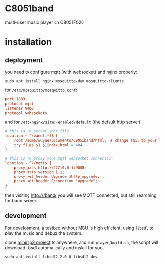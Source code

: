 # C8051band
multi-user music player on C8051F020

# installation

## deployment

you need to configure mqtt (with websocket) and nginx properly:

`sudo apt install nginx mosquitto-dev mosquitto-clients`

for `/etc/mosquitto/mosquitto.conf`:

```ini
port 1883
protocol mqtt
listener 9000
protocol websockets
```

and for `/etc/nginx/sites-enabled/default` (the default http server):

```ini
# this is to server your file
location ~ ^/band(.*)$ {
	root /home/wuyue/Documents/C8051band/html;  # change this to your location
	try_files $1 $1index.html = 404;
}

# this is to proxy your mqtt websocket connection
location ~ ^\/mqtt$ {
	proxy_pass http://127.0.0.1:9000;
	proxy_http_version 1.1;
	proxy_set_header Upgrade $http_upgrade;
	proxy_set_header Connection "upgrade";
}

```

then visiting [http://<your ip>/band/]() you will see MQTT connected, but still searching for band server.

## development

For development, a testbed without MCU is high efficient, using `libsdl` to play the music and debug the system.

clone [minimp3 project](https://github.com/lieff/minimp3) to anywhere, and run `player/build.sh`, the script will download libsdl automatically and install for you.

`sudo apt install libsdl2-2.0-0 libsdl2-dev`